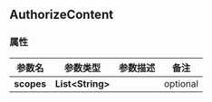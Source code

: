 <a name="AuthorizeContent"></a>
## AuthorizeContent
### 属性
参数名 | 参数类型 | 参数描述 | 备注
------------ | ------------- | ------------- | -------------
**scopes** | **List&lt;String&gt;** |  |  optional


